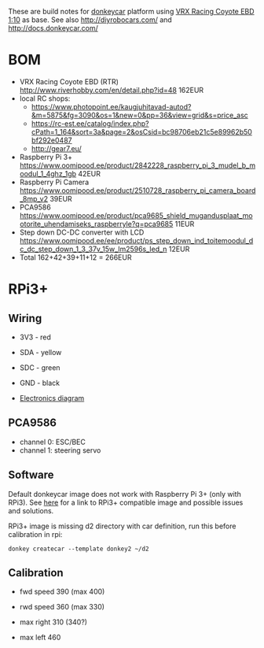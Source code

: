These are build notes for [donkeycar](http://www.donkeycar.com/) platform using [VRX Racing Coyote EBD 1:10](http://www.riverhobby.com/en/detail.php?id=48) as base. See also http://diyrobocars.com/ and http://docs.donkeycar.com/

BOM
===
* VRX Racing Coyote EBD (RTR) http://www.riverhobby.com/en/detail.php?id=48 162EUR
* local RC shops:
  * https://www.photopoint.ee/kaugjuhitavad-autod?&m=5875&fg=3090&os=1&new=0&pp=36&view=grid&s=price_asc
  * https://rc-est.ee/catalog/index.php?cPath=1_164&sort=3a&page=2&osCsid=bc98706eb21c5e89962b50bf292e0487
  * http://gear7.eu/
* Raspberry Pi 3+ https://www.oomipood.ee/product/2842228_raspberry_pi_3_mudel_b_moodul_1_4ghz_1gb 42EUR
* Raspberry Pi Camera https://www.oomipood.ee/product/2510728_raspberry_pi_camera_board_8mp_v2 39EUR
* PCA9586 https://www.oomipood.ee/product/pca9685_shield_mugandusplaat_mootorite_uhendamiseks_raspberryle?q=pca9685 11EUR
* Step down DC-DC converter with LCD https://www.oomipood.ee/ee/product/ps_step_down_ind_toitemoodul_dc_dc_step_down_1_3_37v_15w_lm2596s_led_n 12EUR
* Total 162+42+39+11+12 = 266EUR

RPi3+
=====

Wiring
------
* 3V3 - red
* SDA - yellow
* SDC - green

* GND - black

* [Electronics diagram](Electronics.pdf)

PCA9586
-------
* channel 0: ESC/BEC
* channel 1: steering servo 

Software
--------
Default donkeycar image does not work with Raspberry Pi 3+ (only with RPi3). See [here](https://github.com/wroscoe/donkey/issues/230) for a link to RPi3+ compatible image and possible issues and solutions.

RPi3+ image is missing d2 directory with car definition, run this before calibration in rpi:
```
donkey createcar --template donkey2 ~/d2
```
Calibration
-----------
* fwd speed 390 (max 400)
* rwd speed 360 (max 330)

* max right 310 (340?)
* max left  460
